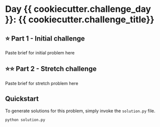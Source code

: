 # Day {{ cookiecutter.challenge_day }}: {{ cookiecutter.challenge_title}}

## ⭐ Part 1 - Initial challenge

Paste brief for initial problem here


## ⭐⭐ Part 2 - Stretch challenge

Paste brief for stretch problem here


## Quickstart

To generate solutions for this problem, simply invoke the `solution.py` file.

```bash
python solution.py
```
